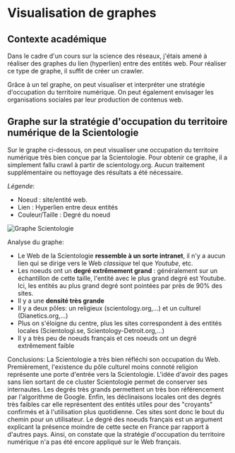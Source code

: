 # Visualisation de graphes

## Contexte académique
Dans le cadre d'un cours sur la science des réseaux, j'étais amené à réaliser des graphes du lien (hyperlien) entre
des entités web. Pour réaliser ce type de graphe, il suffit de créer un crawler. 

Grâce à un tel graphe, on peut visualiser et interpréter une stratégie d'occupation du territoire numérique. On peut
également envisager les organisations sociales par leur production de contenus web.

## Graphe sur la stratégie d'occupation du territoire numérique de la Scientologie

Sur le graphe ci-dessous, on peut visualiser une occupation du territoire numérique très bien conçue par la Scientologie. Pour obtenir
ce graphe, il a simplement fallu crawl à partir de scientology.org. Aucun traitement supplémentaire ou nettoyage des résultats a été nécessaire.

*Légende*: 
* Noeud : site/entité web.
* Lien : Hyperlien entre deux entités
* Couleur/Taille : Degré du noeud

![Graphe Scientologie](upload/images/sciento.png)

Analyse du graphe: 
* Le Web de la Scientologie **ressemble à un sorte intranet**, il n'y a aucun lien qui se dirige vers le Web *classique* tel que *Youtube*, etc.
* Les noeuds ont un **degré extrêmement grand** : généralement sur un échantillon de cette taille, l'entité avec le plus grand degré est Youtube. 
Ici, les entités au plus grand degré sont pointées par près de 90% des sites.
* Il y a une **densité très grande**
* Il y a deux pôles: un religieux (scientology.org,...) et un culturel (Dianetics.org,...)
* Plus on s'éloigne du centre, plus les sites correspondent à des entités locales (Scientologi.se, Scientology-Detroit.org,...)
* Il y a très peu de noeuds français et ces noeuds ont un degré extrêmement faible

Conclusions:
La Scientologie a très bien réfléchi son occupation du Web. Premièrement, l'existence du pôle culturel moins connoté religion représente une porte
d'entrée vers la Scientologie. L'idée d'avoir des pages sans lien sortant de ce cluster Scientologie permet de conserver ses internautes. Les degrés
très grands permettent un très bon référencement par l'algorithme de Google. Enfin, les déclinaisons locales ont des degrés très faibles car
elle représentent des entités utiles pour des "croyants" confirmés et à l'utilisation plus quotidienne. Ces sites sont donc le bout du chemin pour
un utilisateur. Le degré des noeuds français est un argument explicant la présence moindre de cette secte en France par rapport à d'autres pays.
Ainsi, on constate que la stratégie d'occupation du territoire numérique n'a pas été encore appliqué sur le Web français.
